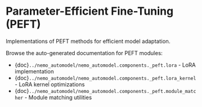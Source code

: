 # Parameter-Efficient Fine-Tuning (PEFT)

Implementations of PEFT methods for efficient model adaptation.

Browse the auto-generated documentation for PEFT modules:

- {doc}`../nemo_automodel/nemo_automodel.components._peft.lora` - LoRA implementation
- {doc}`../nemo_automodel/nemo_automodel.components._peft.lora_kernel` - LoRA kernel optimizations
- {doc}`../nemo_automodel/nemo_automodel.components._peft.module_matcher` - Module matching utilities
